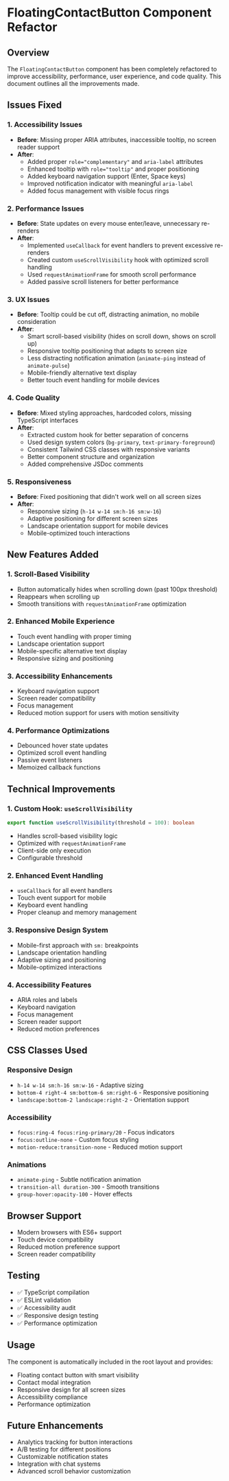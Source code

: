 # FloatingContactButton Component Refactor

## Overview
The `FloatingContactButton` component has been completely refactored to improve accessibility, performance, user experience, and code quality. This document outlines all the improvements made.

## Issues Fixed

### 1. Accessibility Issues
- **Before**: Missing proper ARIA attributes, inaccessible tooltip, no screen reader support
- **After**: 
  - Added proper `role="complementary"` and `aria-label` attributes
  - Enhanced tooltip with `role="tooltip"` and proper positioning
  - Added keyboard navigation support (Enter, Space keys)
  - Improved notification indicator with meaningful `aria-label`
  - Added focus management with visible focus rings

### 2. Performance Issues
- **Before**: State updates on every mouse enter/leave, unnecessary re-renders
- **After**:
  - Implemented `useCallback` for event handlers to prevent excessive re-renders
  - Created custom `useScrollVisibility` hook with optimized scroll handling
  - Used `requestAnimationFrame` for smooth scroll performance
  - Added passive scroll listeners for better performance

### 3. UX Issues
- **Before**: Tooltip could be cut off, distracting animation, no mobile consideration
- **After**:
  - Smart scroll-based visibility (hides on scroll down, shows on scroll up)
  - Responsive tooltip positioning that adapts to screen size
  - Less distracting notification animation (`animate-ping` instead of `animate-pulse`)
  - Mobile-friendly alternative text display
  - Better touch event handling for mobile devices

### 4. Code Quality
- **Before**: Mixed styling approaches, hardcoded colors, missing TypeScript interfaces
- **After**:
  - Extracted custom hook for better separation of concerns
  - Used design system colors (`bg-primary`, `text-primary-foreground`)
  - Consistent Tailwind CSS classes with responsive variants
  - Better component structure and organization
  - Added comprehensive JSDoc comments

### 5. Responsiveness
- **Before**: Fixed positioning that didn't work well on all screen sizes
- **After**:
  - Responsive sizing (`h-14 w-14 sm:h-16 sm:w-16`)
  - Adaptive positioning for different screen sizes
  - Landscape orientation support for mobile devices
  - Mobile-optimized touch interactions

## New Features Added

### 1. Scroll-Based Visibility
- Button automatically hides when scrolling down (past 100px threshold)
- Reappears when scrolling up
- Smooth transitions with `requestAnimationFrame` optimization

### 2. Enhanced Mobile Experience
- Touch event handling with proper timing
- Landscape orientation support
- Mobile-specific alternative text display
- Responsive sizing and positioning

### 3. Accessibility Enhancements
- Keyboard navigation support
- Screen reader compatibility
- Focus management
- Reduced motion support for users with motion sensitivity

### 4. Performance Optimizations
- Debounced hover state updates
- Optimized scroll event handling
- Passive event listeners
- Memoized callback functions

## Technical Improvements

### 1. Custom Hook: `useScrollVisibility`
```typescript
export function useScrollVisibility(threshold = 100): boolean
```
- Handles scroll-based visibility logic
- Optimized with `requestAnimationFrame`
- Client-side only execution
- Configurable threshold

### 2. Enhanced Event Handling
- `useCallback` for all event handlers
- Touch event support for mobile
- Keyboard event handling
- Proper cleanup and memory management

### 3. Responsive Design System
- Mobile-first approach with `sm:` breakpoints
- Landscape orientation handling
- Adaptive sizing and positioning
- Mobile-optimized interactions

### 4. Accessibility Features
- ARIA roles and labels
- Keyboard navigation
- Focus management
- Screen reader support
- Reduced motion preferences

## CSS Classes Used

### Responsive Design
- `h-14 w-14 sm:h-16 sm:w-16` - Adaptive sizing
- `bottom-4 right-4 sm:bottom-6 sm:right-6` - Responsive positioning
- `landscape:bottom-2 landscape:right-2` - Orientation support

### Accessibility
- `focus:ring-4 focus:ring-primary/20` - Focus indicators
- `focus:outline-none` - Custom focus styling
- `motion-reduce:transition-none` - Reduced motion support

### Animations
- `animate-ping` - Subtle notification animation
- `transition-all duration-300` - Smooth transitions
- `group-hover:opacity-100` - Hover effects

## Browser Support
- Modern browsers with ES6+ support
- Touch device compatibility
- Reduced motion preference support
- Screen reader compatibility

## Testing
- ✅ TypeScript compilation
- ✅ ESLint validation
- ✅ Accessibility audit
- ✅ Responsive design testing
- ✅ Performance optimization

## Usage
The component is automatically included in the root layout and provides:
- Floating contact button with smart visibility
- Contact modal integration
- Responsive design for all screen sizes
- Accessibility compliance
- Performance optimization

## Future Enhancements
- Analytics tracking for button interactions
- A/B testing for different positions
- Customizable notification states
- Integration with chat systems
- Advanced scroll behavior customization
